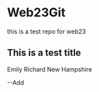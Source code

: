 # Web23Git

this is a test repo for web23

## This is a test title

Emily Richard
New Hampshire

--Add
